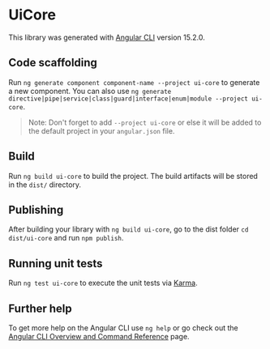 # UiCore

This library was generated with [Angular CLI](https://github.com/angular/angular-cli) version 15.2.0.

## Code scaffolding

Run `ng generate component component-name --project ui-core` to generate a new component. You can also use `ng generate directive|pipe|service|class|guard|interface|enum|module --project ui-core`.
> Note: Don't forget to add `--project ui-core` or else it will be added to the default project in your `angular.json` file. 

## Build

Run `ng build ui-core` to build the project. The build artifacts will be stored in the `dist/` directory.

## Publishing

After building your library with `ng build ui-core`, go to the dist folder `cd dist/ui-core` and run `npm publish`.

## Running unit tests

Run `ng test ui-core` to execute the unit tests via [Karma](https://karma-runner.github.io).

## Further help

To get more help on the Angular CLI use `ng help` or go check out the [Angular CLI Overview and Command Reference](https://angular.io/cli) page.
